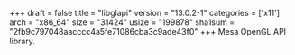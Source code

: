 +++
draft = false
title = "libglapi"
version = "13.0.2-1"
categories = ['x11']
arch = "x86_64"
size = "31424"
usize = "199878"
sha1sum = "2fb9c797048aacccc4a5fe71086cba3c9ade43f0"
+++
Mesa OpenGL API library.